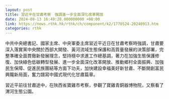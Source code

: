 ```yaml
---
layout: post
title: 習近平在甘肅考察　強調進一步全面深化改革開放
date: 2024-09-13 16:49:28.000000000 +08:00
link: https://news.rthk.hk/rthk/ch/component/k2/1770524-20240913.htm
categories: rthk
---
```


中共中央總書記、國家主席、中央軍委主席習近平近日在甘肅考察時強調，甘肅要深入落實黨中央關於西部大開發、黃河流域生態保護和高質量發展的決策部署，完整準確全面貫徹新發展理念，堅持穩中求進工作總基調，著力在加強生態保護修復、加快綠色低碳轉型發展、進一步全面深化改革開放、推動鄉村全面振興、加強民生保障、促進民族團結等方面下功夫，加快建設幸福美好新甘肅、不斷開創富民興隴新局面，奮力譜寫中國式現代化甘肅篇章。

習近平前往甘肅途中，在陜西省寶雞市考察，參觀了寶雞青銅器博物院，又察看了渭河生態公園。
